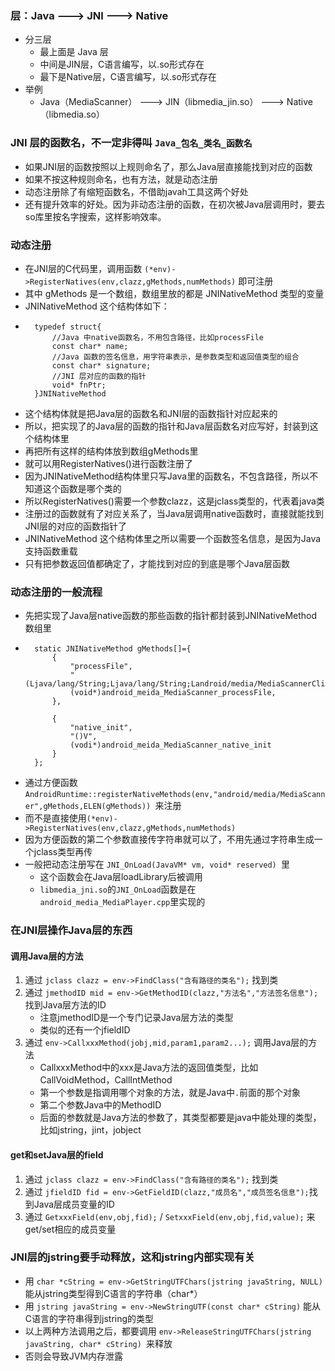 ### 层：Java ---> JNI ---> Native
* 分三层
	* 最上面是 Java 层
	* 中间是JIN层，C语言编写，以.so形式存在
	* 最下是Native层，C语言编写，以.so形式存在
* 举例
	* Java（MediaScanner） ---> JIN（libmedia_jin.so） ---> Native（libmedia.so） 
### JNI 层的函数名，不一定非得叫 `Java_包名_类名_函数名`	
* 如果JNI层的函数按照以上规则命名了，那么Java层直接能找到对应的函数
* 如果不按这种规则命名，也有方法，就是动态注册
* 动态注册除了有缩短函数名，不借助javah工具这两个好处
* 还有提升效率的好处。因为非动态注册的函数，在初次被Java层调用时，要去so库里按名字搜索，这样影响效率。
### 动态注册
* 在JNI层的C代码里，调用函数 `(*env)->RegisterNatives(env,clazz,gMethods,numMethods)` 即可注册
* 其中 gMethods 是一个数组，数组里放的都是 JNINativeMethod 类型的变量
* JNINativeMethod 这个结构体如下：
* 
		typedef struct{
			//Java 中native函数名，不用包含路径，比如processFile
			const char* name;
			//Java 函数的签名信息，用字符串表示，是参数类型和返回值类型的组合
			const char* signature;
			//JNI 层对应的函数的指针
			void* fnPtr;
		}JNINativeMethod
* 这个结构体就是把Java层的函数名和JNI层的函数指针对应起来的
* 所以，把实现了的Java层的函数的指针和Java层函数名对应写好，封装到这个结构体里
* 再把所有这样的结构体放到数组gMethods里
* 就可以用RegisterNatives()进行函数注册了
* 因为JNINativeMethod结构体里只写Java里的函数名，不包含路径，所以不知道这个函数是哪个类的
* 所以RegisterNatives()需要一个参数clazz，这是jclass类型的，代表着java类
* 注册过的函数就有了对应关系了，当Java层调用native函数时，直接就能找到JNI层的对应的函数指针了
* JNINativeMethod 这个结构体里之所以需要一个函数签名信息，是因为Java支持函数重载
* 只有把参数返回值都确定了，才能找到对应的到底是哪个Java层函数
### 动态注册的一般流程
* 先把实现了Java层native函数的那些函数的指针都封装到JNINativeMethod数组里
* 
		static JNINativeMethod gMethods[]={
			{
				"processFile",
				"(Ljava/lang/String;Ljava/lang/String;Landroid/media/MediaScannerClient;)V",
				(void*)android_meida_MediaScanner_processFile,
			},
		
			{
				"native_init",
				"()V",
				(vodi*)android_meida_MediaScanner_native_init
			}
		};
* 通过方便函数`AndroidRuntime::registerNativeMethods(env,"android/media/MediaScanner",gMethods,ELEN(gMethods)) `来注册
* 而不是直接使用`(*env)->RegisterNatives(env,clazz,gMethods,numMethods)` 
* 因为方便函数的第二个参数直接传字符串就可以了，不用先通过字符串生成一个jclass类型再传
* 一般把动态注册写在 `JNI_OnLoad(JavaVM* vm, void* reserved) `里
	* 这个函数会在Java层loadLibrary后被调用
	* `libmedia_jni.so`的`JNI_OnLoad`函数是在`android_media_MediaPlayer.cpp`里实现的
### 在JNI层操作Java层的东西 
#### 调用Java层的方法
1. 通过 `jclass clazz = env->FindClass("含有路径的类名");` 找到类
2. 通过 `jmethodID mid = env->GetMethodID(clazz,"方法名","方法签名信息");`找到Java层方法的ID
	* 注意jmethodID是一个专门记录Java层方法的类型
	* 类似的还有一个jfieldID
3. 通过 `env->CallxxxMethod(jobj,mid,param1,param2...);` 调用Java层的方法
	* CallxxxMethod中的xxx是Java方法的返回值类型，比如CallVoidMethod，CallIntMethod
	* 第一个参数是指调用哪个对象的方法，就是Java中`.`前面的那个对象 
	* 第二个参数Java中的MethodID
	* 后面的参数就是Java方法的参数了，其类型都要是java中能处理的类型，比如jstring，jint，jobject
#### get和setJava层的field
1. 通过 `jclass clazz = env->FindClass("含有路径的类名");` 找到类
2. 通过 `jfieldID fid = env->GetFieldID(clazz,"成员名","成员签名信息");`找到Java层成员变量的ID
3. 通过 `GetxxxField(env,obj,fid);` / `SetxxxField(env,obj,fid,value);` 来get/set相应的成员变量
### JNI层的jstring要手动释放，这和jstring内部实现有关
* 用 `char *cString = env->GetStringUTFChars(jstring javaString, NULL)` 能从jstring类型得到C语言的字符串（char*）
* 用 `jstring javaString = env->NewStringUTF(const char* cString)` 能从C语言的字符串得到jstring的类型
* 以上两种方法调用之后，都要调用 `env->ReleaseStringUTFChars(jstring javaString, char* cString) `来释放
* 否则会导致JVM内存泄露